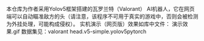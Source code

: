 本仓库为作者采用Yolov5框架搭建的瓦罗兰特（Valorant） AI机器人，它在网页端可以自动瞄准敌方的头（请注意，该程序不可用于真实的游戏中，否则会被检测为外挂处理，可能构成侵权）。
实机演示（网页版）效果如库中文件： 演示效果.gif
数据集见：valorant head.v5-simple.yolov5pytorch
